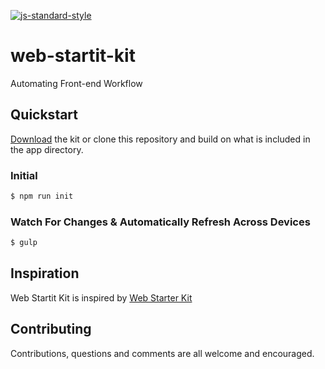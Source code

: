 [![js-standard-style](https://img.shields.io/badge/code%20style-standard-brightgreen.svg)](http://standardjs.com/)

# web-startit-kit
Automating Front-end Workflow

## Quickstart

[Download](https://github.com/daliborgogic/web-startit-kit/archive/master.zip) the kit or clone this repository and build on what is included in the app directory.

### Initial

```sh
$ npm run init
```

### Watch For Changes & Automatically Refresh Across Devices

```sh
$ gulp
```

## Inspiration

Web Startit Kit is inspired by [Web Starter Kit](https://github.com/google/web-starter-kit) 

## Contributing

Contributions, questions and comments are all welcome and encouraged. 
